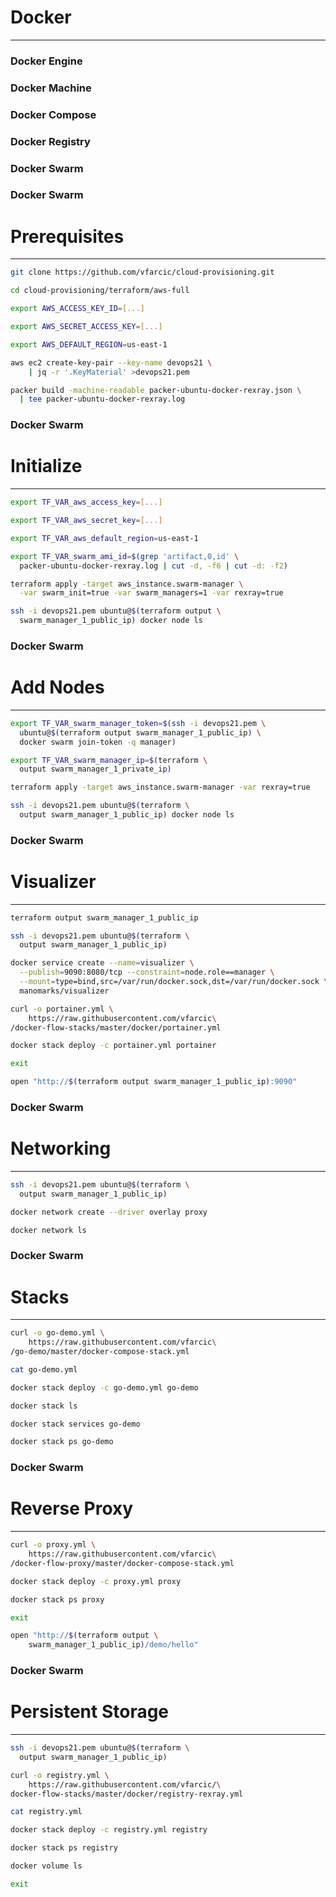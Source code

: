 # Docker

---

### Docker Engine
### Docker Machine
### Docker Compose
### Docker Registry
### Docker Swarm


### Docker Swarm

# Prerequisites

---

```bash
git clone https://github.com/vfarcic/cloud-provisioning.git

cd cloud-provisioning/terraform/aws-full

export AWS_ACCESS_KEY_ID=[...]

export AWS_SECRET_ACCESS_KEY=[...]

export AWS_DEFAULT_REGION=us-east-1

aws ec2 create-key-pair --key-name devops21 \
    | jq -r '.KeyMaterial' >devops21.pem

packer build -machine-readable packer-ubuntu-docker-rexray.json \
  | tee packer-ubuntu-docker-rexray.log
```


### Docker Swarm

# Initialize

---

```bash
export TF_VAR_aws_access_key=[...]

export TF_VAR_aws_secret_key=[...]

export TF_VAR_aws_default_region=us-east-1

export TF_VAR_swarm_ami_id=$(grep 'artifact,0,id' \
  packer-ubuntu-docker-rexray.log | cut -d, -f6 | cut -d: -f2)

terraform apply -target aws_instance.swarm-manager \
  -var swarm_init=true -var swarm_managers=1 -var rexray=true

ssh -i devops21.pem ubuntu@$(terraform output \
  swarm_manager_1_public_ip) docker node ls
```


### Docker Swarm

# Add Nodes

---

```bash
export TF_VAR_swarm_manager_token=$(ssh -i devops21.pem \
  ubuntu@$(terraform output swarm_manager_1_public_ip) \
  docker swarm join-token -q manager)

export TF_VAR_swarm_manager_ip=$(terraform \
  output swarm_manager_1_private_ip)

terraform apply -target aws_instance.swarm-manager -var rexray=true

ssh -i devops21.pem ubuntu@$(terraform \
  output swarm_manager_1_public_ip) docker node ls
```


### Docker Swarm

# Visualizer

---

```bash
terraform output swarm_manager_1_public_ip

ssh -i devops21.pem ubuntu@$(terraform \
  output swarm_manager_1_public_ip)

docker service create --name=visualizer \
  --publish=9090:8080/tcp --constraint=node.role==manager \
  --mount=type=bind,src=/var/run/docker.sock,dst=/var/run/docker.sock \
  manomarks/visualizer

curl -o portainer.yml \
    https://raw.githubusercontent.com/vfarcic\
/docker-flow-stacks/master/docker/portainer.yml

docker stack deploy -c portainer.yml portainer

exit

open "http://$(terraform output swarm_manager_1_public_ip):9090"
```


### Docker Swarm

# Networking

---

```bash
ssh -i devops21.pem ubuntu@$(terraform \
  output swarm_manager_1_public_ip)

docker network create --driver overlay proxy

docker network ls
```


### Docker Swarm

# Stacks

---

```bash
curl -o go-demo.yml \
    https://raw.githubusercontent.com/vfarcic\
/go-demo/master/docker-compose-stack.yml

cat go-demo.yml

docker stack deploy -c go-demo.yml go-demo

docker stack ls

docker stack services go-demo

docker stack ps go-demo
```


### Docker Swarm

# Reverse Proxy

---

```bash
curl -o proxy.yml \
    https://raw.githubusercontent.com/vfarcic\
/docker-flow-proxy/master/docker-compose-stack.yml

docker stack deploy -c proxy.yml proxy

docker stack ps proxy

exit

open "http://$(terraform output \
    swarm_manager_1_public_ip)/demo/hello"
```


### Docker Swarm

# Persistent Storage

---

```bash
ssh -i devops21.pem ubuntu@$(terraform \
  output swarm_manager_1_public_ip)

curl -o registry.yml \
    https://raw.githubusercontent.com/vfarcic/\
docker-flow-stacks/master/docker/registry-rexray.yml

cat registry.yml

docker stack deploy -c registry.yml registry

docker stack ps registry

docker volume ls

exit
```